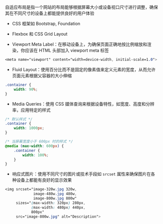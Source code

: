 自适应布局是指一个网站的布局能够根据屏幕大小或设备视口尺寸进行调整，确保其在不同尺寸的设备上都能提供良好的用户体验

- CSS 框架如 Bootstrap, Foundation

- Flexbox 和 CSS Grid Layout

- Viewport Meta Label：在移动设备上，为确保页面正确地按比例缩放和渲染，你应该在 HTML 头部加入 viewport meta 标签

```CSS
<meta name="viewport" content="width=device-width, initial-scale=1.0">
```

- Fluid Layout：使用百分比而不是固定的像素值来定义元素的宽度，从而允许页面元素根据父容器的大小伸缩

```CSS
.container {
    width: 90%;
}
```

- Media Queries：使用 CSS 媒体查询来根据设备特性，如宽度、高度和分辨率，应用特定的样式

```CSS
/* 默认样式 */
.container {
    width: 1000px;
}

/* 当屏幕宽度小于 600px 时的样式 */
@media (max-width: 600px) {
    .container {
        width: 100%;
    }
}
```

- 响应式图片：使用不同尺寸的图片或技术手段如 `srcset` 属性来确保图片在各种设备上都能有良好的显示效果

```CSS
<img srcset="image-320w.jpg 320w,
             image-480w.jpg 480w,
             image-800w.jpg 800w"
     sizes="(max-width: 320px) 280px,
            (max-width: 480px) 440px,
            800px"
     src="image-800w.jpg" alt="Description">
```




